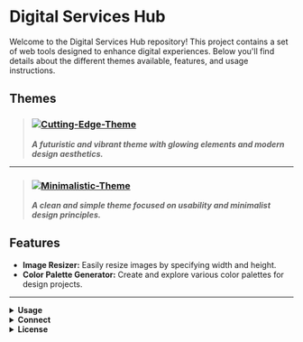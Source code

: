 # Digital Services Hub

Welcome to the Digital Services Hub repository! This project contains a set of web tools designed to enhance digital experiences. Below you'll find details about the different themes available, features, and usage instructions.

## Themes

> ### [![Cutting-Edge-Theme](https://img.shields.io/badge/Cutting--Edge-Theme-blue?style=for-the-badge)](https://github.com/TMHSDigital/Digital_Services.HUB/tree/Cutting-Edge-Theme)
> ___A futuristic and vibrant theme with glowing elements and modern design aesthetics.___

___

> ### [![Minimalistic-Theme](https://img.shields.io/badge/Minimalistic-Theme-green?style=for-the-badge)](https://github.com/TMHSDigital/Digital_Services.HUB/tree/Minimalistic-Theme)
> ___A clean and simple theme focused on usability and minimalist design principles.___

## Features

- **Image Resizer:** Easily resize images by specifying width and height.
- **Color Palette Generator:** Create and explore various color palettes for design projects.

------

<details>
<summary><strong>Usage</strong></summary>

1. Click on the button below to visit the GitHub Pages site:

<p align="center">
  <a href="https://tmhsdigital.github.io/Digital_Services.HUB/" target="_blank">
    <img src="https://img.shields.io/badge/Visit-Site-brightgreen?style=for-the-badge" alt="Visit Site">
  </a>
</p>

</details>

<details>
<summary><strong>Connect</strong></summary>
<p align="center">
  <a href="https://github.com/TMHSDigital" target="_blank">
    <img src="https://img.shields.io/badge/GitHub-Profile-lightgrey?style=for-the-badge" alt="GitHub Profile">
  </a>
</p>
</details>

<details>
<summary><strong>License</strong></summary>
<p>This project is licensed under the MIT License.</p>
</details>
